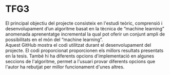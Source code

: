 # TFG3

El principal objectiu del projecte consisteix en l'estudi teòric, comprensió i desenvolupament d’un algoritme basat en la tècnica de “machine learning” anomenada aprenentatge incremental la qual pot oferir un conjunt ampli de possibilitats en el món del “machine learning”.  
Aquest GitHub mostra el codi utilitzat durant el desenvolupament del projecte. El codi proporcionat proporcionen els millors resultats presentats en la tesis. També hi ha diferents opcions d'implementació en algunes seccions de l'algoritme, permet a l'usuari provar diferents opcions que l'autor ha rebutjat per millor funcionament d'unes altres.
